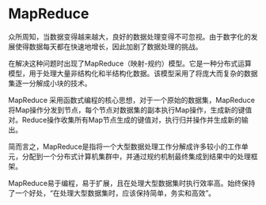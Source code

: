 # MapReduce

众所周知，当数据变得越来越大，良好的数据处理变得不可忽视。由于数字化的发展使得数据每天都在快速地增长，因此加剧了数据处理的挑战。

在解决这种问题时出现了MapReduce（映射-规约）模型。它是一种分布式运算模型，用于处理大量非结构化和半结构化数据。该模型采用了将庞大而复杂的数据集逐一分解成小块的技术。

MapReduce 采用函数式编程的核心思想，对于一个原始的数据集，MapReduce将Map操作分发到节点，每个节点对数据集的副本执行Map操作，生成新的键值对。Reduce操作收集所有Map节点生成的键值对，执行归并操作并生成新的输出。

简而言之，MapReduce是指将一个大型数据处理工作分解成许多较小的工作单元，分配到一个分布式计算机集群中，并通过规约机制最终集成到结果中的处理框架。

MapReduce易于编程，易于扩展，且在处理大型数据集时执行效率高。始终保持了一个好处，“在处理大型数据集时，应该保持简单，务实和高效”。